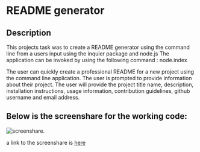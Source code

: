 # README generator 

## Description 

This projects task was to create a README generator using the command line from a users input using the inquier package and node.js
The application can be invoked by using the following command : node.index

The user can quickly create a professional README for a new project using the command line application. The user is prompted to provide information about their project. The user will provide the project title name, description, installation instructions, usage information, contribution guidelines, github username and email address. 


## Below is the screenshare for the working code:

![screenshare.](./assets/images/Untitled_%20May%2017%2C%202023%209_11%20PM.gif)





a link to the screenshare is [here](./assets/images/Untitled_%20May%2017%2C%202023%209_11%20PM.webm)